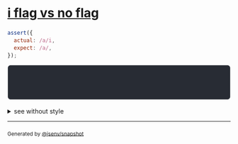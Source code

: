 # [i flag vs no flag](../../regexp.test.js#L14)

```js
assert({
  actual: /a/i,
  expect: /a/,
});
```

![img](throw.svg)

<details>
  <summary>see without style</summary>

```console
AssertionError: actual and expect are different

actual: /a/i
expect: /a/
```

</details>


---

<sub>
  Generated by <a href="https://github.com/jsenv/core/tree/main/packages/independent/snapshot">@jsenv/snapshot</a>
</sub>

